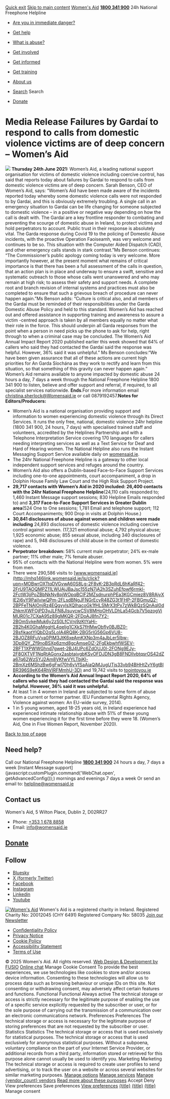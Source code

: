 [Quick exit](https://www.womensaid.ie/get-informed/news-events/media-releases/failures-by-gardai-to-respond-to-calls/#exit)
[Skip to main content](https://www.womensaid.ie/get-informed/news-events/media-releases/failures-by-gardai-to-respond-to-calls/#pagecontent "Skip to main content")
[Women's Aid](https://www.womensaid.ie/)
**[1800 341 900](tel:1800341900)** 24h National Freephone Helpline
  * [Are you in immediate danger?](https://www.womensaid.ie/are-you-in-immediate-danger/)
  * [Get help](https://www.womensaid.ie/get-help/)
  * [What is abuse?](https://www.womensaid.ie/what-is-abuse/)
  * [Get involved](https://www.womensaid.ie/get-involved/)
  * [Get informed](https://www.womensaid.ie/get-informed/)
  * [Get training](https://www.womensaid.ie/get-training/)
  * [About us](https://www.womensaid.ie/about-us/)


  * [Search](https://www.womensaid.ie/get-informed/news-events/media-releases/failures-by-gardai-to-respond-to-calls/)
Search
  * [Donate](https://www.womensaid.ie/get-involved/donate/)


# Media Release Failures by Gardaí to respond to calls from domestic violence victims are of deep concern – Women’s Aid
[![](https://www.womensaid.ie/app/uploads/2023/05/160331553132636610.jpg)](https://www.womensaid.ie/app/uploads/2023/05/160331553132636610.jpg)
**Thursday 24th June 2021:** Women’s Aid, a leading national support organisation for victims of domestic violence including coercive control, has said that reports today about failures by Gardaí to respond to calls from domestic violence victims are of deep concern.
Sarah Benson, CEO of Women’s Aid, says: “Women’s Aid have been made aware of the incidents reported today whereby some domestic violence calls were not responded to by Gardai, and this is obviously extremely troubling. A single call in an emergency situation to Gardai can be life changing for someone subjected to domestic violence – in a positive or negative way depending on how the call is dealt with. The Gardaí are a key frontline responder to combating and preventing the scourge of domestic abuse in Ireland, to protect victims and hold perpetrators to account. Public trust in their response is absolutely vital. The Garda response during Covid 19 to the policing of Domestic Abuse incidents, with the proactive Operation Faoiseamh, was very welcome and continues to be so. This situation with the Computer Aided Dispatch (CAD), and other emergency calls stands in stark contrast.”Ms Benson continues: 
“The Commissioner’s public apology coming today is very welcome. More importantly however, at the present moment what remains of critical importance is that there has been a full assessment of the calls in question, that an action plan is in place and underway to ensure a swift, sensitive and systematic outreach to those whose calls went unanswered and who may remain at high risk; to assess their safety and support needs. A complete root and branch revision of internal systems and practices must also be completed to ensure that such a grievous breach of procedure can never happen again.”Ms Benson adds:
“Culture is critical also, and all members of the Gardaí must be reminded of their responsibilities under the Garda Domestic Abuse Policy and held to this standard. Women’s Aid has reached out and offered assistance in supporting training and awareness to assure a victim -centred approach is taken by all members equally no matter what their role in the force. This should underpin all Garda responses from the point when a person in need picks up the phone to ask for help, right through to when a criminal case may be concluded. The Women’s Aid Annual Impact Report 2020 published earlier this week showed that 64% of callers who said they had contacted the Gardaí said the response was helpful. However, 36% said it was unhelpful.”
Ms Benson concludes:“We have been given assurance that all of these actions are current high priorities for An Garda Síochána as they work to rectify and learn from this situation, so that something of this gravity can never happen again.”
Women’s Aid remains available to anyone impacted by domestic abuse 24 hours a day, 7 days a week through the National Freephone Helpline 1800 341 900 to listen, believe and offer support and referral, if required, to all specialist services nationwide.
**Ends**.For more information email christina.sherlock@Womensaid.ie or call 0879192457.**Notes for Editors/Producers:**
  * Women’s Aid is a national organisation providing support and information to women experiencing domestic violence through its Direct Services. It runs the only free, national, domestic violence 24hr helpline (1800 341 900, 24 hours, 7 days) with specialised trained staff and volunteers, accredited by the Helplines Partnership and with a Telephone Interpretation Service covering 170 languages for callers needing interpreting services as well as a Text Service for Deaf and Hard of Hearing women. The National Helpline also runs the Instant Messaging Support Service available daily on [womensaid.ie](http://mhq146link.womensaid.ie/ls/click?upn=MOBwrOXTtqDVGvwA60S8Lg-2F8vK-2B3pRdL6hKaRf42-2FrU9TAOQMPZ11LWUAjJBaJsc155zN7jA2h3SZuhEfpwf6rmkl-2FctW3jjPoZBbNkNy8pjWOpqBCIF2MZsdnurphPE3d3F9KUmaN3WCyRYhBEvIXNZ6BV9f1PDLsVFiS8-2BhwD-2FrJ-2B7dZqmDHEydtuofZL52EsYAaznTxzNe-2BxNrYAoaLsbvP-2BTFHRQvd8pn-2FqDI2kdKFgVcXAkZ0HEYXhYkYtXnfjnnQr4OYappTrEQ0j4t4wlUUP0ui9qxGlCs4YoTMvn-2FSssJJNikAGFlXxJCKv3IJ6c3ouh3JVCZCtpcTSfQZRMb0X5Ck0BM4IjQfR8mdeq-2FnSr0y0J7u9rUOngHePrzt5MyEYjBe-2FRIMNOz66sm9i9URiiQ2vpPO5gvjSY3Js-2Bpd3fHoTSAl00dNIgg1q9Mo-2B9An1d5qtCvkSI-2BdgTlbpgU-2BADSCDxy4PlJdZDAeA-3DnY9D_Zf9noBSXp6zmd8gcAmse0IZ-2FgEkbwhfWSEV-2BFT1XPWWGhnd7gwet-2BJ4UPc6ZdOUJ0l-2FONg9EJy-2F8OXTVF1NqRifklpwJDvH5C7g6oiiDARBb-2FyMRz0gqe0Q2S1ChPHG-2BgpvbMAtHpolAA7lj5TZk7-2FgTTjqXCUJhPwoi8WoHk0dU8GvNLWd3jVM5Vy8Tz02lVnSGW1IesdpymHc5QltC8-2BT5Xxp2P7wt6qHMSvPot64-3D).
  * The 24hr National Freephone Helpline is a gateway to other local independent support services and refuges around the country.
  * Women’s Aid also offers a Dublin-based Face-to-Face Support Services including one-to-one appointments, court accompaniment, a drop in Dolphin House Family Law Court and the High Risk Support Project.
  * **29,717 contacts with Women’s Aid in 2020 included: 26,400 contacts with the 24hr National Freephone Helpline**(24,110 calls responded to; 1,460 Instant Message support sessions; 830 Helpline Emails responded to) and **3,317 Face-to-Face Support Services in Greater Dublin area**(524 One to One sessions; 1,781 Email and telephone support; 112 Court Accompaniments; 900 Drop in visits at Dolphin House.)
  * **30,841 disclosures of abuse against women and children were made including** 24,893 disclosures of domestic violence including coercive control against women. (17,321 emotional abuse; 4,792 physical abuse; 1,925 economic abuse; 855 sexual abuse, including 340 disclosures of rape) and 5, 948 disclosures of child abuse in the context of domestic violence.
  * **Perpetrator** **breakdown:** 58% current male perpetrator; 24% ex-male partner; 11% other male; 7% female abuser.
  * 95% of contacts with the National Helpline were from women. 5% were from men.
  * There were 290,586 visits to [www.womensaid.ie](http://mhq146link.womensaid.ie/ls/click?upn=MOBwrOXTtqDVGvwA60S8Lg-2F8vK-2B3pRdL6hKaRf42-2FrU9TAOQMPZ11LWUAjJBaJsc155zN7jA2h3SZuhEfpwf6rmkl-2FctW3jjPoZBbNkNy8pjWOpqBCIF2MZsdnurphPEa3KGCmiez8V8RAjyXlE2j6vY9PaiIviwQPm-2FLsdBNgJFNGrEcyR48ZG3t1FHP-2FBGmuQ2-2BPFeTNAlOnjRz4EQgvylsXQIhacoGk1fHLSMrX3tPx7zWkBQzSQnAqI0d2hkmXWFOjPD3yJLFN8JlsuycwC5V8MHoOHVLDhLa54Gcb7V5pzogViMUR01c7CXaA95z89gMKQR-2FDoAJ8fn7Y2-2BOmSvkeiMuk6y2zS0LfCVnj9zKtYaHi-2B2h4K0GhaMggHL4qeljg1CXkS7fHMwObfIy0BJBZ0-2BsfikaotYlQbD2q5LoIA4RQ8K-2BG5rIG56Gp6VU8-2BJOZ8RFuVva0PIM3JtK6xeAmKXNp3m4aJbLer5lbw-3Dp8QY_Zf9noBSXp6zmd8gcAmse0IZ-2FgEkbwhfWSEV-2BFT1XPWWGhnd7gwet-2BJ4UPc6ZdOUJ0l-2FONg9EJy-2F8OXTVF1NqRtAGonx2asbtajvgbKSvOFDJDN3gB8FNDllvbtqsrOS42dZa67q62WzSYJ2Am8VKfwVYLTbjKl-2BmXz6MShzBw6gFwl70h6vVfSaAiaQiMJugUTjs33vb94BHHtZvY6gtBlBR396S9eK64RhVIRFMmhU-3D) and 19,742 visits to [toointoyou.ie](http://mhq146link.womensaid.ie/ls/click?upn=MOBwrOXTtqDVGvwA60S8Lg-2F8vK-2B3pRdL6hKaRf42-2FrU9TAOQMPZ11LWUAjJBaJsc155zN7jA2h3SZuhEfpwf6lurmdluMvA9DP24IPjAZ4u2Pu7JvDCCSTxZfhzCkEHOQAsEBO97H-2FTgcb1CoFMYS-2FMpgQ8qVYmKSJH-2FTl8pFQVOC-2F4k6tLVrrmBBL7Uwn8UkMtt62Ihx6ZdCUH4l9vZ10zc0Q8Y1mZrLLKks-2Bu9tT-2FcLYkQLIoFiCkyOrtpj03Mprgiamu4gx9X8tMSEtBRSyAn1Z-2FEvHzofSpz2w63SM-2Fn8O2a-2BqY-2BbWPsbM4sunDkNK4gqGnFZG8rCES-2BuXsvsob-2B6pcnX6Z-2BcTRQE-2Fzeo5JeK3-2BUQaVeInDkQEoBiJSJXubFrESq2-2FYnqWMHUVqKlxLIRYkdd8wUwPPlysjMQseGHMIc-2F4SE7wVUuyC04UKRwUQmfsXRW1e9eS2exBzc6Ee73HS3blAYvtT5UKzvsfs-3DEj-D_Zf9noBSXp6zmd8gcAmse0IZ-2FgEkbwhfWSEV-2BFT1XPWWGhnd7gwet-2BJ4UPc6ZdOUJ0l-2FONg9EJy-2F8OXTVF1NqRlw0ifiGncTXaSlEhq6UUn8ciVJ0bfxqX7g3R8uO-2B93ll-2FMQryd4Yuf7c-2BgYmWAD7sf4cKNNRuvHEzLsSpMwcmZMd0U8OAPgFkNiQghMX9M1nBmRM07mkVCFSpKFdowaKmaMZS6VvOQf73FIuqYpldU-3D)
  * **According to the Women’s Aid Annual Impact Report 2020, 64% of callers who said they had contacted the Gardaí said the response was helpful. However, 36% said it was unhelpful.**
  * At least 1 in 4 women in Ireland are subjected to some form of abuse from a current or former partner. (EU Fundamental Rights Agency, Violence against women: An EU-wide survey, 2014).
  * 1 in 5 young women, aged 18-25 years old, in Ireland experience had experienced intimate relationship abuse with 51% of these young women experiencing it for the first time before they were 18. (Women’s Aid, One in Five Women Report, November 2020).


[Back to top of page](https://www.womensaid.ie/get-informed/news-events/media-releases/failures-by-gardai-to-respond-to-calls/#top)
## Need help?
Call our National Freephone Helpline **[1800 341 900](tel:1800341900)** 24 hours a day, 7 days a week 
[Instant Message support](javascript:customPlugin.command\('WebChat.open', getAdvancedConfig\(\)\);) mornings and evenings 7 days a week
Or send an email to: helpline@womensaid.ie
## Contact us
Women's Aid, 5 Wilton Place, Dublin 2, D02RR27
  * Phone: [+353 1 678 8858](tel:+35316788858)
  * Email: info@womensaid.ie


## [Donate](https://www.womensaid.ie/get-involved/donate/)
## Follow
  * [Bluesky](https://bsky.app/profile/womensaidireland.bsky.social)
  * [X (formerly Twitter)](https://x.com/Womens_Aid)
  * [Facebook](https://www.facebook.com/womensaid.ie)
  * [Instagram](https://www.instagram.com/womens.aid)
  * [Linkedin](https://www.linkedin.com/company/women's-aid/)
  * [Youtube](https://www.youtube.com/@womensaidireland)


[![Women's Aid](https://www.womensaid.ie/app/themes/womensaidsage9/resources/assets/img/womens-aid-logo-white.svg)](https://www.womensaid.ie/get-informed/news-events/media-releases/failures-by-gardai-to-respond-to-calls/)
Women's Aid is a registered charity in Ireland.
Registered Charity No: 20012045 (CHY 6491) Registered Company No: 58035
[Join our Newsletter](https://www.womensaid.ie/get-informed/news-events/newsletter/)
  * [Confidentiality Policy](https://www.womensaid.ie/about-us/compliance/confidentiality-policy/)
  * [Privacy Notice](https://www.womensaid.ie/about-us/compliance/privacy-notice/)
  * [Cookie Policy](https://www.womensaid.ie/about-us/compliance/cookie-policy/)
  * [Accessibility Statement](https://www.womensaid.ie/about-us/compliance/accessibility-statement/)
  * [Terms of Use](https://www.womensaid.ie/about-us/compliance/terms-of-use/)


© 2025 Women's Aid. All rights reserved. [Web Design & Development by FUSIO](https://www.fusio.net/?utm_source=WomensAid&utm_medium=Website&utm_campaign=ClientLinks)
[Online chat](https://www.womensaid.ie/get-informed/news-events/media-releases/failures-by-gardai-to-respond-to-calls/#chat)
Manage Cookie Consent
To provide the best experiences, we use technologies like cookies to store and/or access device information. Consenting to these technologies will allow us to process data such as browsing behaviour or unique IDs on this site. Not consenting or withdrawing consent, may adversely affect certain features and functions.
Functional Functional Always active 
The technical storage or access is strictly necessary for the legitimate purpose of enabling the use of a specific service explicitly requested by the subscriber or user, or for the sole purpose of carrying out the transmission of a communication over an electronic communications network.
Preferences Preferences
The technical storage or access is necessary for the legitimate purpose of storing preferences that are not requested by the subscriber or user.
Statistics Statistics
The technical storage or access that is used exclusively for statistical purposes. The technical storage or access that is used exclusively for anonymous statistical purposes. Without a subpoena, voluntary compliance on the part of your Internet Service Provider, or additional records from a third party, information stored or retrieved for this purpose alone cannot usually be used to identify you.
Marketing Marketing
The technical storage or access is required to create user profiles to send advertising, or to track the user on a website or across several websites for similar marketing purposes.
[Manage options](https://www.womensaid.ie/get-informed/news-events/media-releases/failures-by-gardai-to-respond-to-calls/) [Manage services](https://www.womensaid.ie/get-informed/news-events/media-releases/failures-by-gardai-to-respond-to-calls/) [Manage {vendor_count} vendors](https://www.womensaid.ie/get-informed/news-events/media-releases/failures-by-gardai-to-respond-to-calls/) [Read more about these purposes](https://cookiedatabase.org/tcf/purposes/)
Accept Deny View preferences Save preferences [View preferences](https://www.womensaid.ie/get-informed/news-events/media-releases/failures-by-gardai-to-respond-to-calls/)
[{title}](https://www.womensaid.ie/get-informed/news-events/media-releases/failures-by-gardai-to-respond-to-calls/) [{title}](https://www.womensaid.ie/get-informed/news-events/media-releases/failures-by-gardai-to-respond-to-calls/) [{title}](https://www.womensaid.ie/get-informed/news-events/media-releases/failures-by-gardai-to-respond-to-calls/)
Manage consent
